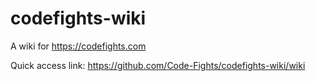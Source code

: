 # codefights-wiki
A wiki for https://codefights.com

Quick access link: https://github.com/Code-Fights/codefights-wiki/wiki
